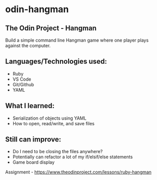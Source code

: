# odin-hangman
## The Odin Project - Hangman

Build a simple command line Hangman game where one player plays against the computer.

## Languages/Technologies used:
 - Ruby
 - VS Code
 - Git/Github
 - YAML

## What I learned:
 - Serialization of objects using YAML
 - How to open, read/write, and save files
 
 
## Still can improve:
 - Do I need to be closing the files anywhere?
 - Potentially can refactor a lot of my if/elsif/else statements
 - Game board display

Assignment - https://www.theodinproject.com/lessons/ruby-hangman
